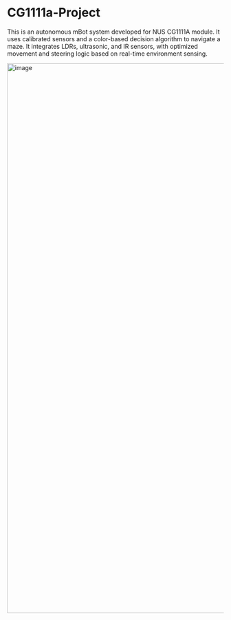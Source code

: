 # CG1111a-Project
This is an autonomous mBot system developed for NUS CG1111A module. It uses calibrated sensors and a color-based decision algorithm to navigate a maze. It integrates LDRs, ultrasonic, and IR sensors, with optimized movement and steering logic based on real-time environment sensing.

<img width="1119" height="1280" alt="image" src="https://github.com/user-attachments/assets/fd02cf75-58ca-4700-a474-bd7a4cbb5e87" />
